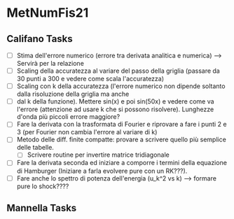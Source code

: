 # MetNumFis21
## Califano Tasks

 - [ ] Stima dell'errore numerico (errore tra derivata analitica e numerica) --> Servirà per la relazione
 - [ ] Scaling della accuratezza al variare del passo della griglia (passare da 30 punti a 300 e vedere come scala l'accuratezza)
 - [ ] Scaling con k della accuratezza (l'errore numerico non dipende soltanto dalla risoluzione della griglia ma anche
 - [ ] dal k della funzione). Mettere sin(x) e poi sin(50x) e vedere come va l'errore (attenzione ad usare k che si possono risolvere). Lunghezze d'onda più piccoli errore maggiore?
 - [ ] Fare la derivata con la trasformata di Fourier e riprovare a fare i punti 2 e 3 (per Fourier non cambia l'errore al variare di k)
 - [ ] Metodo delle diff. finite compatte: provare a scrivere quello più semplice delle tabelle.
     - [ ] Scrivere routine per invertire matrice tridiagonale
 - [ ] Fare la derivata seconda ed iniziare a comporre i termini della equazione di Hamburger (Iniziare a farla evolvere pure con un RK???).
 - [ ] Fare anche lo spettro di potenza dell'energia (u_k^2 vs k) --> formare pure lo shock????

## Mannella Tasks
